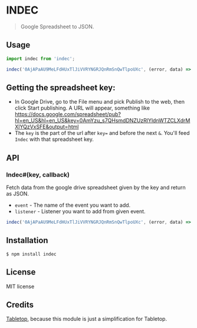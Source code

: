 # INDEC

> Google Spreadsheet to JSON.

## Usage
```js
import indec from 'indec';

indec('0AjAPaAU9MeLFdHUxTlJiVVRYNGRJQnRmSnQwTlpoUXc', (error, data) => console.log(data));
```

## Getting the spreadsheet key:

- In Google Drive, go to the File menu and pick Publish to the web, then click Start publishing. A URL will appear, something like https://docs.google.com/spreadsheet/pub?hl=en_US&hl=en_US&key=0AmYzu_s7QHsmdDNZUzRlYldnWTZCLXdrMXlYQzVxSFE&output=html
- The `key` is the part of the url after `key=` and before the next `&`. You'll feed `Indec` with that spreadsheet key.


## API

### Indec#(key, callback)
Fetch data from the google drive spreadsheet given by the key and return as JSON.
- `event` - The name of the event you want to add.
- `listener` - Listener you want to add from given event.

```js
indec('0AjAPaAU9MeLFdHUxTlJiVVRYNGRJQnRmSnQwTlpoUXc', (error, data) => console.log(data));
```

## Installation
```
$ npm install indec
```

## License
MIT license

## Credits

[Tabletop](https://github.com/jsoma/tabletop), because this module is just a simplification for Tabletop.

